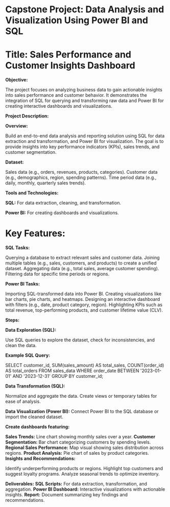 # Capstone Project: Data Analysis and Visualization Using Power BI and SQL

# Title: Sales Performance and Customer Insights Dashboard

**Objective:**

The project focuses on analyzing business data to gain actionable insights into sales performance and customer behavior. It demonstrates the integration of SQL for querying and transforming raw data and Power BI for creating interactive dashboards and visualizations.

**Project Description:**

**Overview:**

Build an end-to-end data analysis and reporting solution using SQL for data extraction and transformation, and Power BI for visualization.
The goal is to provide insights into key performance indicators (KPIs), sales trends, and customer segmentation.

**Dataset:**

Sales data (e.g., orders, revenues, products, categories).
Customer data (e.g., demographics, region, spending patterns).
Time period data (e.g., daily, monthly, quarterly sales trends).

**Tools and Technologies:**

**SQL:** For data extraction, cleaning, and transformation.

**Power BI:** For creating dashboards and visualizations.

# Key Features:

**SQL Tasks:**

Querying a database to extract relevant sales and customer data.
Joining multiple tables (e.g., sales, customers, and products) to create a unified dataset.
Aggregating data (e.g., total sales, average customer spending).
Filtering data for specific time periods or regions.

**Power BI Tasks:**

Importing SQL-transformed data into Power BI.
Creating visualizations like bar charts, pie charts, and heatmaps.
Designing an interactive dashboard with filters (e.g., date, product category, region).
Highlighting KPIs such as total revenue, top-performing products, and customer lifetime value (CLV).

**Steps:**

**Data Exploration (SQL):**

Use SQL queries to explore the dataset, check for inconsistencies, and clean the data.

**Example SQL Query:**

SELECT 
    customer_id, 
    SUM(sales_amount) AS total_sales, 
    COUNT(order_id) AS total_orders
FROM sales_data
WHERE order_date BETWEEN '2023-01-01' AND '2023-12-31'
GROUP BY customer_id;

**Data Transformation (SQL):**

Normalize and aggregate the data.
Create views or temporary tables for ease of analysis.

**Data Visualization (Power BI):**
Connect Power BI to the SQL database or import the cleaned dataset.

**Create dashboards featuring:**

**Sales Trends:** Line chart showing monthly sales over a year.
**Customer Segmentation:** Bar chart categorizing customers by spending levels.
**Regional Sales Performance:** Map visual showing sales distribution across regions.
**Product Analysis:** Pie chart of sales by product categories.
**Insights and Recommendations:**

Identify underperforming products or regions.
Highlight top customers and suggest loyalty programs.
Analyze seasonal trends to optimize inventory.

**Deliverables:**
**SQL Scripts:** For data extraction, transformation, and aggregation.
**Power BI Dashboard:** Interactive visualizations with actionable insights.
**Report:** Document summarizing key findings and recommendations.
